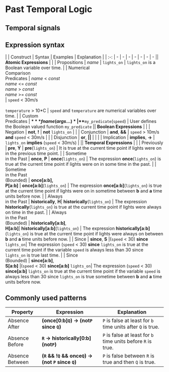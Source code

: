 # Past Temporal Logic

## Temporal signals
## Expression syntax

| | Construct | Syntax | Examples | Explanation |
| :-: | - | - | - | - | - | - | -
|| **Atomic Expressions** |
|  | Propositions | *name* | `lights_on` | `lights_on` is a Boolean variable over time.
|  | Numerical<br>Comparison<br>Predicates | *name* < *const*<br>*name* <= *const*<br>*name* > *const*<br>*name* >= *const*<br> |  `speed` < 30m/s<br><br>`temperature` > 10*C | `speed` and `temperature` are numerical variables over time.
| | Custom<br>Predicates | **$** *fname(args...)*  | **$**`my_predicate`(`speed`) | User defines the Boolean valued function `my_predicate`
|| **Boolean Expressions** |
|  | Negation | **not**, **!**   | **not** `lights_on` |
|  | Conjunction | **and**, **&&**  | `speed` > 10m/s **and** `speed` < 30m/s |
|  | Disjunction | **or**, **\|\|** |  |
|  | Implication | **implies**, **->**   | `lights_on` **implies** (`speed` < 30m/s) |
|| **Temporal Expressions** |
| | Previously | **pre**, **Y** | **pre**(`lights_on`) | It is true at the current time point if lights were on in the previous time point.
| | Sometime<br>in the Past | **once**, **P** | **once**(`lights_on`) | The expression **once**(`lights_on`) is true at the current time point if lights were on in some time in the past.
| | Sometime<br>in the Past<br>(Bounded) | **once[a:b],<br>**P[a:b]**** | **once[a:b]**(`lights_on`) | The expression **once[a:b]**(`lights_on`) is true at the current time point if lights were on in sometime between **b** and **a** time units before now.
| | Always<br>in the Past | **historically**, **H**| **historically**(`lights_on`)  | The expression **historically**(`lights_on`) is true at the current time point if lights were always on time in the past.
| | Always<br>in the Past<br>(Bounded) | **historically[a:b]**,<br> **H[a:b]**| **historically[a:b]**(`lights_on`)  | The expression **historically[a:b]**(`lights_on`) is true at the current time point if lights were always on between **b** and **a** time units before now.
| | Since | **since**, **S**  |(`speed` < 30) **since** `lights_on`| The expression (`speed` < 30) **since** `lights_on` is true at the current time point if the variable `speed` is always less than 30 since `lights_on` is true last time.
| | Since<br>(Bounded) | **since[a:b]**,<br> **S[a:b]** |(`speed` < 30) **since[a:b]** `lights_on`| The expression (`speed` < 30) **since[a:b]** `lights_on` is true at the current time point if the variable `speed` is always less than 30 since `lights_on` is true sometime between **b** and **a** time units before now.

## Commonly used patterns
| Property | Expression | Explanation |
|-|-|-|
| Absence After | **(once[0:b]`Q`) -> (not`P` since `Q`)**| `P` is false at least for `b` time units after `Q` is true. |
| Absence Before | **`R` -> historically[0:b] (not`P`)**| `P` is false at least for `b` time units before `R` is true. |
| Absence Between | **(`R` && !`Q` && once`Q`) -> (not `P` since `Q`)**| `P` is false between `R` is true and then `Q` is true. |
